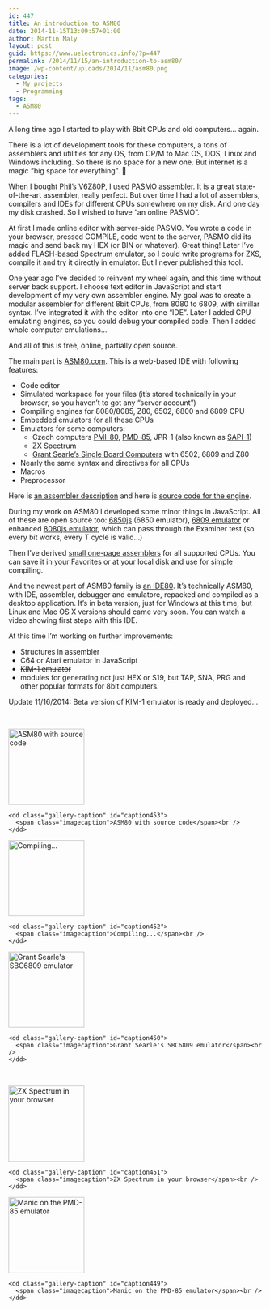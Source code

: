 ```yaml
---
id: 447
title: An introduction to ASM80
date: 2014-11-15T13:09:57+01:00
author: Martin Maly
layout: post
guid: https://www.uelectronics.info/?p=447
permalink: /2014/11/15/an-introduction-to-asm80/
image: /wp-content/uploads/2014/11/asm80.png
categories:
  - My projects
  - Programming
tags:
  - ASM80
---
```

A long time ago I started to play with 8bit CPUs and old computers&#8230; again.

There is a lot of development tools for these computers, a tons of assemblers and utilities for any OS, from CP/M to Mac OS, DOS, Linux and Windows including. So there is no space for a new one. But internet is a magic &#8220;big space for everything&#8221;. 🙂

When I bought [Phil&#8217;s V6Z80P](https://www.retroleum.co.uk/electronics-articles/v6z80p/), I used [PASMO assembler](https://pasmo.speccy.org/). It is a great state-of-the-art assembler, really perfect. But over time I had a lot of assemblers, compilers and IDEs for different CPUs somewhere on my disk. And one day my disk crashed. So I wished to have &#8220;an online PASMO&#8221;.

At first I made online editor with server-side PASMO. You wrote a code in your browser, pressed COMPILE, code went to the server, PASMO did its magic and send back my HEX (or BIN or whatever). Great thing! Later I&#8217;ve added FLASH-based Spectrum emulator, so I could write programs for ZXS, compile it and try it directly in emulator. But I never published this tool.

One year ago I&#8217;ve decided to reinvent my wheel again, and this time without server back support. I choose text editor in JavaScript and start development of my very own assembler engine. My goal was to create a modular assembler for different 8bit CPUs, from 8080 to 6809, with simillar syntax. I&#8217;ve integrated it with the editor into one &#8220;IDE&#8221;. Later I added CPU emulating engines, so you could debug your compiled code. Then I added whole computer emulations&#8230;

And all of this is free, online, partially open source.

The main part is [ASM80.com](https://www.asm80.com). This is a web-based IDE with following features:

  * Code editor
  * Simulated workspace for your files (it&#8217;s stored technically in your browser, so you haven&#8217;t to got any &#8220;server account&#8221;)
  * Compiling engines for 8080/8085, Z80, 6502, 6800 and 6809 CPU
  * Embedded emulators for all these CPUs
  * Emulators for some computers: 
      * Czech computers [PMI-80](https://en.wikipedia.org/wiki/PMI-80), [PMD-85](https://en.wikipedia.org/wiki/PMD_85), JPR-1 (also known as [SAPI-1](https://en.wikipedia.org/wiki/SAPI-1))
      * ZX Spectrum
      * [Grant Searle&#8217;s Single Board Computers](https://searle.hostei.com/grant/) with 6502, 6809 and Z80
  * Nearly the same syntax and directives for all CPUs
  * Macros
  * Preprocessor

Here is [an assembler description](https://www.uelectronics.info/2014/03/30/asm80-description/) and here is [source code for the engine](https://github.com/maly/asm80).

During my work on ASM80 I developed some minor things in JavaScript. All of these are open source too: [6850js](https://github.com/maly/6850js) (6850 emulator), [6809 emulator](https://github.com/maly/6809js) or enhanced [8080js emulator](https://github.com/maly/8080js), which can pass through the Examiner test (so every bit works, every T cycle is valid&#8230;)

Then I&#8217;ve derived [small one-page assemblers](https://www.uelectronics.info/2014/10/07/8080-6502-6809-and-z80-assembler-as-a-html-page/) for all supported CPUs. You can save it in your Favorites or at your local disk and use for simple compiling.

And the newest part of ASM80 family is [an IDE80](https://www.ide80.com/). It&#8217;s technically ASM80, with IDE, assembler, debugger and emulatore, repacked and compiled as a desktop application. It&#8217;s in beta version, just for Windows at this time, but Linux and Mac OS X versions should came very soon. You can watch a video showing first steps with this IDE.



At this time I&#8217;m working on further improvements:

  * Structures in assembler
  * C64 or Atari emulator in JavaScript
  * <del>KIM-1 emulator</del>
  * modules for generating not just HEX or S19, but TAP, SNA, PRG and other popular formats for 8bit computers.

Update 11/16/2014: Beta version of KIM-1 emulator is ready and deployed&#8230;





&nbsp;

<!-- see gallery_shortcode() in wp-includes/media.php -->

<div id='gallery-1' class='gallery galleryid-447 gallery-columns-3 gallery-size-thumbnail gallery1'>
  <dl class="gallery-item">
    <dt class="gallery-icon">
      <a href="https://www.uelectronics.info/wp-content/uploads/2014/11/asm1.png" title="ASM80 with source code" rel="gallery1"><img src="https://www.uelectronics.info/wp-content/uploads/2014/11/asm1-150x150.png" width="150" height="150" alt="ASM80 with source code" /></a>
    </dt>
    
    <dd class="gallery-caption" id="caption453">
      <span class="imagecaption">ASM80 with source code</span><br />
    </dd>
  </dl>
  
  <dl class="gallery-item">
    <dt class="gallery-icon">
      <a href="https://www.uelectronics.info/wp-content/uploads/2014/11/asm2.png" title="Compiling..." rel="gallery1"><img src="https://www.uelectronics.info/wp-content/uploads/2014/11/asm2-150x150.png" width="150" height="150" alt="Compiling..." /></a>
    </dt>
    
    <dd class="gallery-caption" id="caption452">
      <span class="imagecaption">Compiling...</span><br />
    </dd>
  </dl>
  
  <dl class="gallery-item">
    <dt class="gallery-icon">
      <a href="https://www.uelectronics.info/wp-content/uploads/2014/11/asm4.png" title="Grant Searle&#039;s SBC6809 emulator" rel="gallery1"><img src="https://www.uelectronics.info/wp-content/uploads/2014/11/asm4-150x150.png" width="150" height="150" alt="Grant Searle&#039;s SBC6809 emulator" /></a>
    </dt>
    
    <dd class="gallery-caption" id="caption450">
      <span class="imagecaption">Grant Searle's SBC6809 emulator</span><br />
    </dd>
  </dl>
  
  <br style="clear: both" />
  
  <dl class="gallery-item">
    <dt class="gallery-icon">
      <a href="https://www.uelectronics.info/wp-content/uploads/2014/11/asm3.png" title="ZX Spectrum in your browser" rel="gallery1"><img src="https://www.uelectronics.info/wp-content/uploads/2014/11/asm3-150x150.png" width="150" height="150" alt="ZX Spectrum in your browser" /></a>
    </dt>
    
    <dd class="gallery-caption" id="caption451">
      <span class="imagecaption">ZX Spectrum in your browser</span><br />
    </dd>
  </dl>
  
  <dl class="gallery-item">
    <dt class="gallery-icon">
      <a href="https://www.uelectronics.info/wp-content/uploads/2014/11/asm5.png" title="Manic on the PMD-85 emulator" rel="gallery1"><img src="https://www.uelectronics.info/wp-content/uploads/2014/11/asm5-150x150.png" width="150" height="150" alt="Manic on the PMD-85 emulator" /></a>
    </dt>
    
    <dd class="gallery-caption" id="caption449">
      <span class="imagecaption">Manic on the PMD-85 emulator</span><br />
    </dd>
  </dl>
  
  <br style='clear: both' />
</div>